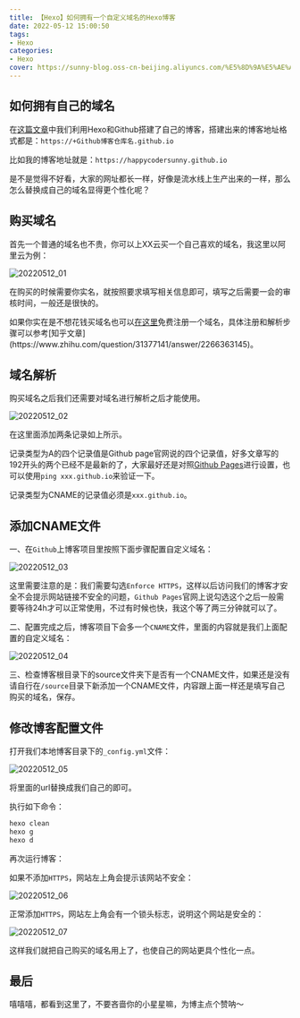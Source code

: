 ```yaml
---
title: 【Hexo】如何拥有一个自定义域名的Hexo博客
date: 2022-05-12 15:00:50
tags: 
- Hexo
categories:
- Hexo
cover: https://sunny-blog.oss-cn-beijing.aliyuncs.com/%E5%8D%9A%E5%AE%A2%E5%B0%81%E9%9D%A2%E5%9B%BE%E6%96%87%E4%BB%B6/cover3.jpg
---
```


## 如何拥有自己的域名

在[这篇文章](https://happycodersunny.github.io/2022/05/09/%E3%80%90Hexo%E3%80%91Mac%20OS%E4%B8%8A%E4%BD%BF%E7%94%A8Hexo%20+%20Github%E6%90%AD%E5%BB%BA%E5%8D%9A%E5%AE%A2%E6%95%99%E7%A8%8B/)中我们利用Hexo和Github搭建了自己的博客，搭建出来的博客地址格式都是：`https://+Github博客仓库名.github.io `

比如我的博客地址就是：`https://happycodersunny.github.io`

是不是觉得不好看，大家的网址都长一样，好像是流水线上生产出来的一样，那么怎么替换成自己的域名显得更个性化呢？

## 购买域名

首先一个普通的域名也不贵，你可以上XX云买一个自己喜欢的域名，我这里以阿里云为例：

![20220512_01](https://sunny-blog.oss-cn-beijing.aliyuncs.com/20220512/20220512_01.png)

在购买的时候需要你实名，就按照要求填写相关信息即可，填写之后需要一会的审核时间，一般还是很快的。

如果你实在是不想花钱买域名也可以[在这里]([http://freenom.com](https://link.zhihu.com/?target=http%3A//freenom.com/))免费注册一个域名，具体注册和解析步骤可以参考[知乎文章](https://www.zhihu.com/question/31377141/answer/2266363145)。

## 域名解析

购买域名之后我们还需要对域名进行解析之后才能使用。

![20220512_02](https://sunny-blog.oss-cn-beijing.aliyuncs.com/20220512/20220512_02.png)

在这里面添加两条记录如上所示。

记录类型为A的四个记录值是Github page官网说的四个记录值，好多文章写的192开头的两个已经不是最新的了，大家最好还是对照[Github Pages](https://docs.github.com/en/pages/configuring-a-custom-domain-for-your-github-pages-site/managing-a-custom-domain-for-your-github-pages-site)进行设置，也可以使用`ping xxx.github.io`来验证一下。

记录类型为CNAME的记录值必须是`xxx.github.io`。

## 添加CNAME文件

一、在`Github`上博客项目里按照下面步骤配置自定义域名：

![20220512_03](https://sunny-blog.oss-cn-beijing.aliyuncs.com/20220512/20220512_03.png)

这里需要注意的是：我们需要勾选`Enforce HTTPS`，这样以后访问我们的博客才安全不会提示网站链接不安全的问题，`Github Pages`官网上说勾选这个之后一般需要等待24h才可以正常使用，不过有时候也快，我这个等了两三分钟就可以了。

二、配置完成之后，博客项目下会多一个`CNAME`文件，里面的内容就是我们上面配置的自定义域名：

![20220512_04](https://sunny-blog.oss-cn-beijing.aliyuncs.com/20220512/20220512_04.png)

三、检查博客根目录下的source文件夹下是否有一个CNAME文件，如果还是没有请自行在`/source`目录下新添加一个CNAME文件，内容跟上面一样还是填写自己购买的域名，保存。

## 修改博客配置文件

打开我们本地博客目录下的`_config.yml`文件：

![20220512_05](https://sunny-blog.oss-cn-beijing.aliyuncs.com/20220512/20220512_05.png)

将里面的url替换成我们自己的即可。

执行如下命令：

```bash
hexo clean
hexo g
hexo d
```

再次运行博客：

如果不添加`HTTPS`，网站左上角会提示该网站不安全：

![20220512_06](https://sunny-blog.oss-cn-beijing.aliyuncs.com/20220512/20220512_06.png)

正常添加`HTTPS`，网站左上角会有一个锁头标志，说明这个网站是安全的：

![20220512_07](https://sunny-blog.oss-cn-beijing.aliyuncs.com/20220512/20220512_07.png)

这样我们就把自己购买的域名用上了，也使自己的网站更具个性化一点。



## 最后

嘻嘻嘻，都看到这里了，不要吝啬你的小星星嘛，为博主点个赞呐～





















